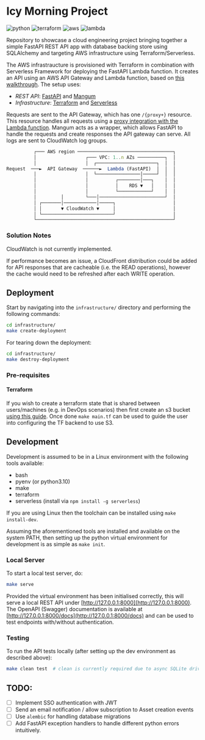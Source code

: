 # Icy Morning Project

![python](https://img.shields.io/static/v1?label=python&message=3.10&color=blue&logo=python) ![terraform](https://img.shields.io/static/v1?label=IaC&message=Terraform&color=purple&logo=terraform) ![aws](https://img.shields.io/static/v1?label=Cloud&message=AWS&color=orange&logo=amazon-aws) ![lambda](https://img.shields.io/static/v1?label=Serverless&message=Lambda&color=orange&logo=aws-lambda)

Repository to showcase a cloud engineering project bringing together a simple FastAPI REST API app with database backing store using SQLAlchemy and targeting AWS infrastructure using Terraform/Serverless.

The AWS infrastraucture is provisioned with Terraform in combination with Serverless Framework for deploying the FastAPI Lambda function. It creates an API using an AWS API Gateway and Lambda function, based on [this walkthrough](https://towardsdatascience.com/fastapi-aws-robust-api-part-1-f67ae47390f9).  The setup uses:

- _REST API_: [FastAPI](https://fastapi.tiangolo.com/) and [Mangum](https://mangum.io/)
- _Infrastructure_: [Terraform](https://www.terraform.io/) and [Serverless](https://www.serverless.com/)

Requests are sent to the API Gateway, which has one `/{proxy+}` resource.  This resource handles all requests using a [proxy integration with the Lambda function](https://docs.aws.amazon.com/apigateway/latest/developerguide/set-up-lambda-proxy-integrations.html).  Mangum acts as a wrapper, which allows FastAPI to handle the requests and create responses the API gateway can serve.  All logs are sent to CloudWatch log groups.

```js
          ┌─── AWS region ───────────────────────────────────┐
          │                  ┌─── VPC: 1..n AZs ──────────┐  │  
          │                  │  ┌──────────────────────┐  │  │ 
Request  ───►  API Gateway  ──────►  Lambda (FastAPI)  │  │  │ 
          │                  │  └────────────────│─────┘  │  │
          │                  │          ┌────────│───┐    │  │
          │                  │          │    RDS ▼   │    │  │
          │                  │          └────────────┘    │  │
          │         │        └───│────────────────────────┘  │
          │ ┌───────│────────────│─────┐                     │
          │ │       ▼ CloudWatch ▼     │                     │
          │ └──────────────────────────┘                     │
          └──────────────────────────────────────────────────┘
```


### Solution Notes

CloudWatch is not currently implemented.

If performance becomes an issue, a CloudFront distribution could be added for API responses that are cacheable (i.e. the READ operations), however the cache would need to be refreshed after each WRITE operation.

## Deployment

Start by navigating into the `infrastructure/` directory and performing the following commands:

```bash
cd infrastructure/
make create-deployment
```

For tearing down the deployment:

```bash
cd infrastructure/
make destroy-deployment
```

### Pre-requisites

#### Terraform

If you wish to create a terraform state that is shared between users/machines (e.g. in DevOps scenarios) then first create an s3 bucket [using this guide](https://www.golinuxcloud.com/configure-s3-bucket-as-terraform-backend/). Once done `make main.tf` can be used to guide the user into configuring the TF backend to use S3.

## Development

Development is assumed to be in a Linux environment with the following tools available:

- bash
- pyenv (or python3.10)
- make
- terraform
- serverless (install via `npm install -g serverless`)

If you are using Linux then the toolchain can be installed using `make install-dev`.

Assuming the aforementioned tools are installed and available on the system PATH,
then setting up the python virtual environment for development is as simple as
`make init`.


### Local Server

To start a local test server, do:

```bash
make serve
```

Provided the virtual environment has been initialised correctly, this will serve a local REST API under [http://127.0.0.1:8000](http://127.0.0.1:8000). The OpenAPI (Swagger) documentation is available at [http://127.0.0.1:8000/docs](http://127.0.0.1:8000/docs) and can be used to test endpoints with/without authentication.


### Testing

To run the API tests locally (after setting up the dev environment as described above):

```bash
make clean test  # clean is currently required due to async SQLite driver needing to point to a file.
```

## TODO:

- [ ] Implement SSO authentication with JWT
- [ ] Send an email notification / allow subscription to Asset creation events
- [ ] Use `alembic` for handling database migrations
- [ ] Add FastAPI exception handlers to handle different python errors intuitively.
